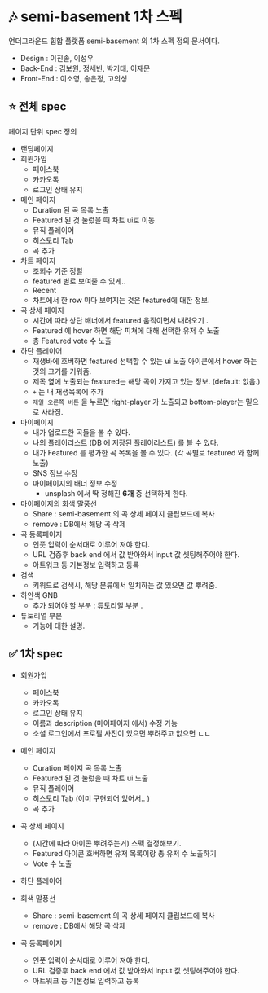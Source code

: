 # 🎶 semi-basement 1차 스펙

언더그라운드 힙합 플랫폼 semi-basement 의 1차 스펙 정의 문서이다.

- Design : 이진솔, 이성우
- Back-End : 김보원, 정세빈, 박기태, 이재문
- Front-End : 이소영, 송은정, 고의성



## ⭐ 전체 spec

페이지 단위 spec 정의

- 랜딩페이지 
- 회원가입 
  - 페이스북 
  - 카카오톡
  - 로그인 상태 유지 
- 메인 페이지 
  - Duration 된 곡 목록 노출
  - Featured 된 것 눌렀을 때 차트 ui로 이동 
  - 뮤직 플레이어
  - 히스토리 Tab
  - 곡 추가 
- 차트 페이지 
  - 조회수 기준 정렬
  - featured 별로 보여줄 수 있게.. 
  - Recent
  - 차트에서 한 row 마다 보여지는 것은 featured에 대한 정보. 
- 곡 상세 페이지 
  - 시간에 따라 상단 배너에서 featured 움직이면서 내려오기 .
  - Featured 에 hover 하면 해당 피쳐에 대해 선택한 유저 수 노출 
  - 총 Featured vote 수 노출 
- 하단 플레이어
  - 재생바에 호버하면 featured 선택할 수 있는 ui 노출 
    아이콘에서 hover 하는 것의 크기를 키워줌. 
  - 제목 옆에 노출되는 featured는 해당 곡이 가지고 있는 정보. (default: 없음.)
  - `+` 는 내 재생목록에 추가
  - `제일 오른쪽 버튼` 을 누르면 right-player 가 노출되고 bottom-player는 밑으로 사라짐.
- 마이페이지
  - 내가 업로드한 곡들을 볼 수 있다.
  - 나의 플레이리스트 (DB 에 저장된 플레이리스트) 를 볼 수 있다.
  - 내가 Featured 를 평가한 곡 목록을 볼 수 있다. (각 곡별로 featured 와 함께 노출)
  - SNS 정보 수정 
  - 마이페이지의 배너 정보 수정  
    - unsplash 에서 딱 정해진 **6개** 중 선택하게 한다. 
- 마이페이지의 회색 말풍선 
  - Share : semi-basement 의 곡 상세 페이지 클립보드에 복사
  - remove : DB에서 해당 곡 삭제 
- 곡 등록페이지 
  - 인풋 입력이 순서대로 이루어 져야 한다. 
  - URL 검증후 back end 에서 값 받아와서 input 값 셋팅해주어야 한다. 
  - 아트워크 등 기본정보 입력하고 등록
- 검색
  - 키워드로 검색시, 해당 분류에서 일치하는 값 있으면 값 뿌려줌. 
- 하얀색 GNB 
  - 추가 되어야 할 부분 : 튜토리얼 부분 .
- 튜토리얼 부분 
  - 기능에 대한 설명.



## ✅ 1차 spec

- 회원가입

  - 페이스북
  - 카카오톡
  - 로그인 상태 유지 
  - 이름과 description (마이페이지 에서) 수정 가능
  - 소셜 로그인에서 프로필 사진이 있으면 뿌려주고 없으면 ㄴㄴ 

- 메인 페이지 

  - Curation 페이지 곡 목록 노출 
  - Featured 된 것 눌렀을 때 차트 ui 노출 
  - 뮤직 플레이어 
  - 히스토리 Tab (이미 구현되어 있어서.. )
  - 곡 추가 

- 곡 상세 페이지

  - (시간에 따라 아이콘 뿌려주는거) 스펙 결정해보기. 
  - Featured 아이콘 호버하면 유저 목록이랑 총 유저 수 노출하기 
  - Vote 수 노출

- 하단 플레이어 

  

- 회색 말풍선

  - Share : semi-basement 의 곡 상세 페이지 클립보드에 복사
  - remove : DB에서 해당 곡 삭제

- 곡 등록페이지

  - 인풋 입력이 순서대로 이루어 져야 한다.
  - URL 검증후 back end 에서 값 받아와서 input 값 셋팅해주어야 한다.
  - 아트워크 등 기본정보 입력하고 등록
